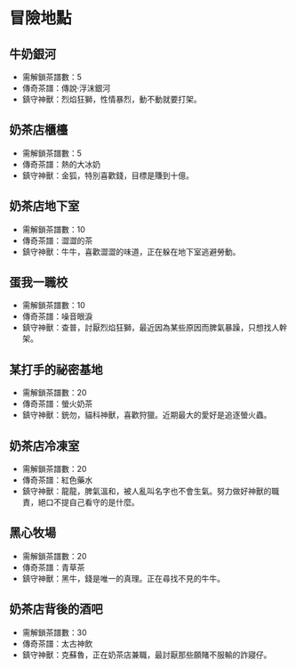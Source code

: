 # 冒險地點
## 牛奶銀河
- 需解鎖茶譜數：5  
- 傳奇茶譜：傳說‧浮沫銀河  
- 鎮守神獸：烈焰狂獅，性情暴烈，動不動就要打架。  

## 奶茶店櫃檯
- 需解鎖茶譜數：5  
- 傳奇茶譜：熱的大冰奶  
- 鎮守神獸：金狐，特別喜歡錢，目標是賺到十億。  

## 奶茶店地下室
- 需解鎖茶譜數：10  
- 傳奇茶譜：澀澀的茶  
- 鎮守神獸：牛牛，喜歡澀澀的味道，正在躲在地下室逃避勞動。  

## 蛋我一職校
- 需解鎖茶譜數：10  
- 傳奇茶譜：噪音眼淚  
- 鎮守神獸：查普，討厭烈焰狂獅，最近因為某些原因而脾氣暴躁，只想找人幹架。  

## 某打手的祕密基地
- 需解鎖茶譜數：20  
- 傳奇茶譜：螢火奶茶  
- 鎮守神獸：銃勿，貓科神獸，喜歡狩獵。近期最大的愛好是追逐螢火蟲。  

## 奶茶店冷凍室
- 需解鎖茶譜數：20  
- 傳奇茶譜：紅色藥水  
- 鎮守神獸：龍龍，脾氣溫和，被人亂叫名字也不會生氣。努力做好神獸的職責，絕口不提自己看守的是什麼。  

## 黑心牧場
- 需解鎖茶譜數：20
- 傳奇茶譜：青草茶  
- 鎮守神獸：黑牛，錢是唯一的真理。正在尋找不見的牛牛。  

## 奶茶店背後的酒吧
- 需解鎖茶譜數：30  
- 傳奇茶譜：太古神飲  
- 鎮守神獸：克蘇魯，正在奶茶店兼職，最討厭那些願賭不服輸的詐寢仔。  